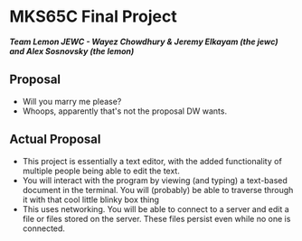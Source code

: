 # MKS65C Final Project
**_Team Lemon JEWC - Wayez Chowdhury & Jeremy Elkayam (the jewc) and Alex Sosnovsky (the lemon)_**

## Proposal
- Will you marry me please?
- Whoops, apparently that's not the proposal DW wants.

## Actual Proposal
- This project is essentially a text editor, with the added functionality of multiple people being able to edit the text.
- You will interact with the program by viewing (and typing) a text-based document in the terminal. You will (probably) be able to traverse through it with that cool little blinky box thing
- This uses networking. You will be able to connect to a server and edit a file or files stored on the server. These files persist even while no one is connected.
